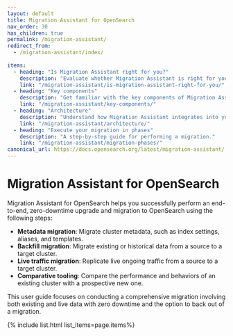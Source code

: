 ```yaml
---
layout: default
title: Migration Assistant for OpenSearch
nav_order: 30
has_children: true
permalink: /migration-assistant/
redirect_from:
  - /migration-assistant/index/
 
items:
  - heading: "Is Migration Assistant right for you?"
    description: "Evaluate whether Migration Assistant is right for your use case."
    link: "/migration-assistant/is-migration-assistant-right-for-you/"
  - heading: "Key components"
    description: "Get familiar with the key components of Migration Assistant."
    link: "/migration-assistant/key-components/"
  - heading: "Architecture"
    description: "Understand how Migration Assistant integrates into your infrastructure."
    link: "/migration-assistant/architecture/"
  - heading: "Execute your migration in phases"
    description: "A step-by-step guide for performing a migration."
    link: "/migration-assistant/migration-phases/"
canonical_url: https://docs.opensearch.org/latest/migration-assistant/
---
```


# Migration Assistant for OpenSearch

Migration Assistant for OpenSearch helps you successfully perform an end-to-end, zero-downtime upgrade and migration to OpenSearch using the following steps:

- **Metadata migration**: Migrate cluster metadata, such as index settings, aliases, and templates.
- **Backfill migration**: Migrate existing or historical data from a source to a target cluster.
- **Live traffic migration**: Replicate live ongoing traffic from a source to a target cluster.
- **Comparative tooling**: Compare the performance and behaviors of an existing cluster with a prospective new one.

This user guide focuses on conducting a comprehensive migration involving both existing and live data with zero downtime and the option to back out of a migration.

{% include list.html list_items=page.items%}
